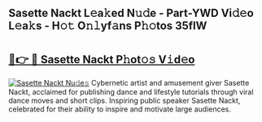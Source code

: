 ## Sasette Nackt L𝚎a𝚔ed N𝚞𝚍e - Part-YWD Vi𝚍𝚎o L𝚎a𝚔s - H𝚘𝚝 O𝚗𝚕yf𝚊ns P𝚑𝚘tos 35flW

# <h2><a href="http://kf0sby.oniu.top/?m=Sasette+Nackt">🔗👉 🔴 Sasette Nackt P𝚑ot𝚘𝚜 V𝚒d𝚎o</a></h2>

[![Sasette Nackt Nu𝚍e𝚜](https://i.imgur.com/0qMVB7G.gif)](http://kf0sby.oniu.top/?m=Sasette+Nackt)
Cybernetic artist and amusement giver Sasette Nackt, acclaimed for publishing dance and lifestyle tutorials through viral dance moves and short clips. Inspiring public speaker Sasette Nackt, celebrated for their ability to inspire and motivate large audiences.  
